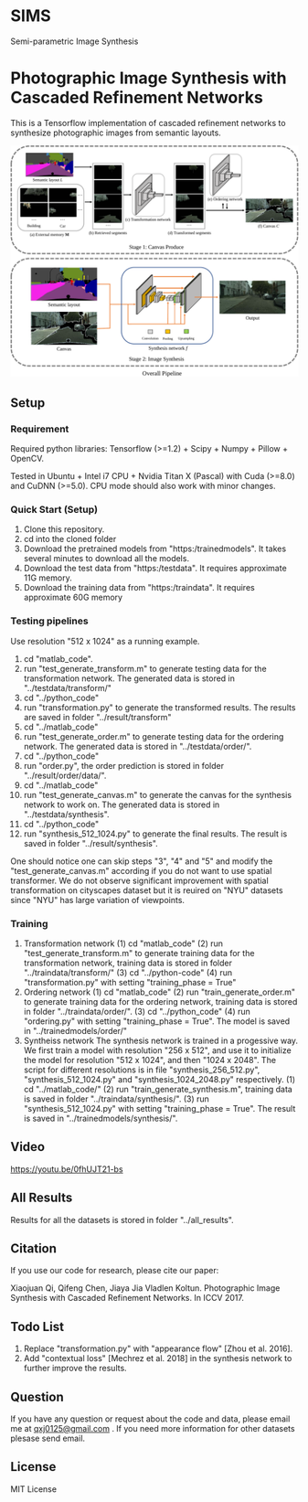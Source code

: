 # SIMS
Semi-parametric Image Synthesis
# Photographic Image Synthesis with Cascaded Refinement Networks

This is a Tensorflow implementation of cascaded refinement networks to synthesize photographic images from semantic layouts.

<img src="./overallpipeline.pdf"/>

## Setup

### Requirement
Required python libraries: Tensorflow (>=1.2) + Scipy + Numpy + Pillow + OpenCV.

Tested in Ubuntu + Intel i7 CPU + Nvidia Titan X (Pascal) with Cuda (>=8.0) and CuDNN (>=5.0). CPU mode should also work with minor changes.

### Quick Start (Setup)
1. Clone this repository.
2. cd into the cloned folder
3. Download the pretrained models from "https:/trainedmodels". It takes several minutes to download all the models.
4. Download the test data from "https:/testdata". It requires approximate 11G memory.
5. Download the training data from "https:/traindata". It requires approximate 60G memory

### Testing pipelines
Use resolution "512 x 1024" as a running example.
1. cd "matlab_code".
2. run "test_generate_transform.m" to generate testing data for the transformation network. The generated data is stored in  "../testdata/transform/"
3. cd "../python_code"
4. run "transformation.py" to generate the transformed results. The results are saved in folder "../result/transform"
5. cd "../matlab_code"
6.  run "test_generate_order.m" to generate testing data for the ordering network. The generated data is stored in "../testdata/order/".
7. cd "../python_code"
8. run "order.py", the order prediction is stored in folder "../result/order/data/".
9. cd "../matlab_code"
10. run "test_generate_canvas.m" to generate the canvas for the synthesis network to work on. The generated data is stored in "../testdata/synthesis".
11. cd "../python_code"
12. run "synthesis_512_1024.py" to generate the final results. The result is saved in folder "../result/synthesis".

One should notice one can skip steps "3", "4" and "5" and modify the "test_generate_canvas.m" according if you do not want to use spatial transformer. We do not observe significant improvement with spatial transformation on cityscapes dataset but it is reuired on "NYU" datasets since "NYU" has large variation of viewpoints.

### Training
1. Transformation network
(1) cd "matlab_code"
(2) run "test_generate_transform.m" to generate training data for the transformation network, training data is stored in folder "../traindata/transform/"
(3) cd "../python-code"
(4) run "transformation.py" with setting "training_phase = True"
2. Ordering network
(1) cd "matlab_code"
(2) run "train_generate_order.m" to generate training data for the ordering network, training data is stored in folder "../traindata/order/".
(3) cd "../python_code"
(4) run "ordering.py" with setting "training_phase = True". The model is saved in "../trainedmodels/order/"
3. Syntheiss network
The synthesis network is trained in a progessive way. We first train a model with resolution "256 x 512", and use it to initialize the model for resolution "512 x 1024", and then "1024 x 2048". The script for different resolutions is in file "synthesis_256_512.py", "synthesis_512_1024.py" and "synthesis_1024_2048.py" respectively.
(1) cd "../matlab_code/"
(2) run "train_generate_synthesis.m", training data is saved in folder "../traindata/synthesis/".
(3) run "synthesis_512_1024.py" with setting "training_phase = True". The result is saved in "../trainedmodels/synthesis/".

## Video
https://youtu.be/0fhUJT21-bs

## All Results
Results for all the datasets is stored in folder "../all_results".

## Citation
If you use our code for research, please cite our paper:

Xiaojuan Qi, Qifeng Chen, Jiaya Jia Vladlen Koltun. Photographic Image Synthesis with Cascaded Refinement Networks. In ICCV 2017.


## Todo List
1.  Replace "transformation.py" with "appearance flow" [Zhou et al. 2016].
2. Add "contextual loss" [Mechrez et al. 2018] in the synthesis network to further improve the results.

## Question
If you have any question or request about the code and data, please email me at qxj0125@gmail.com . If you need more information for other datasets plesase send email. 

## License
MIT License